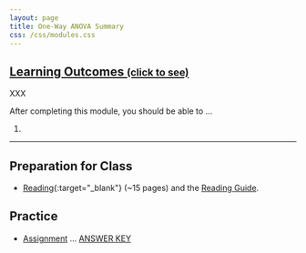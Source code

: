 ```yaml
---
layout: page
title: One-Way ANOVA Summary
css: /css/modules.css
---
```


<div class="panel-group-ILOs">
  <div class="panel panel-default">
    <div class="panel-heading">
      <h2 class="panel-title">
        <a data-toggle="collapse" href="#ILOs">Learning Outcomes <small>(click to see)</small></a>
      </h2>
    </div>
    <div id="ILOs" class="panel-collapse collapse">
      <div class="panel-body">
XXX
<p>After completing this module, you should be able to ...</p>

<ol>
  <li></li>
</ol>
      </div>
    </div>
  </div>
</div>

----

## Preparation for Class

* [Reading](http://derekogle.com/Book207/ANOVA1Summary.html){:target="_blank"} (~15 pages) and the [Reading Guide](prep/ANOVA1Summary).

## Practice

* [Assignment](ce/ANOVA1Summary_CE1) ... [ANSWER KEY](cex/KEY_ANOVA1Summary_CE)
